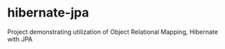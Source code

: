 # hibernate-jpa
Project demonstrating utilization of Object Relational Mapping, Hibernate with JPA 
